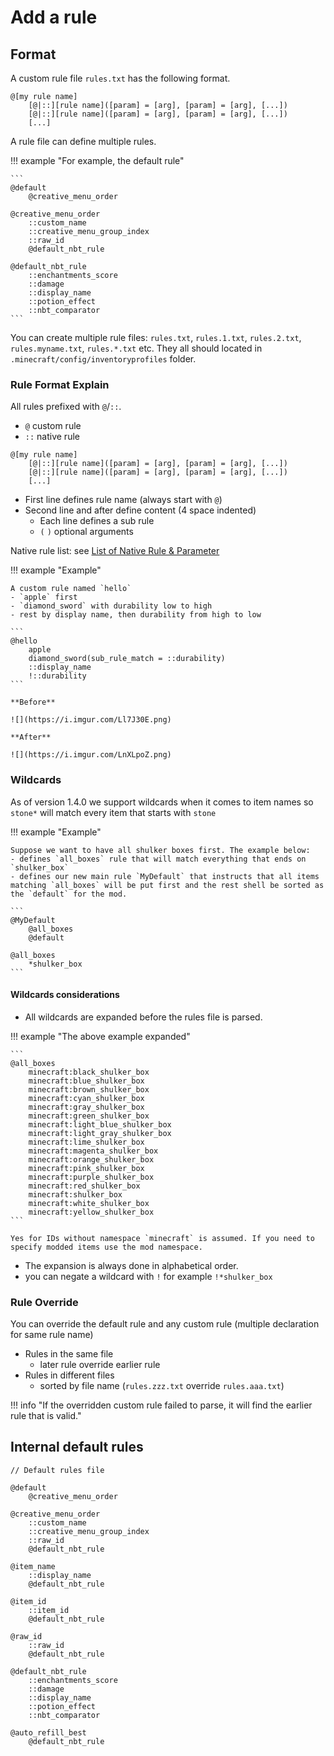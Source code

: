 # Add a rule

## Format

A custom rule file `rules.txt` has the following format.

```
@[my rule name]
    [@|::][rule name]([param] = [arg], [param] = [arg], [...])
    [@|::][rule name]([param] = [arg], [param] = [arg], [...])
    [...]
```

A rule file can define multiple rules.

!!! example "For example, the default rule"

    ```
    @default
        @creative_menu_order

    @creative_menu_order
        ::custom_name
        ::creative_menu_group_index
        ::raw_id
        @default_nbt_rule

    @default_nbt_rule
        ::enchantments_score
        ::damage
        ::display_name
        ::potion_effect
        ::nbt_comparator
    ```

You can create multiple rule files: `rules.txt`, `rules.1.txt`, `rules.2.txt`, `rules.myname.txt`, `rules.*.txt` etc. They all should located in `.minecraft/config/inventoryprofiles` folder.

### Rule Format Explain

All rules prefixed with `@`/`::`. 
- `@` custom rule
- `::` native rule

```
@[my rule name]
    [@|::][rule name]([param] = [arg], [param] = [arg], [...])
    [@|::][rule name]([param] = [arg], [param] = [arg], [...])
    [...]
```

- First line defines rule name (always start with `@`)
- Second line and after define content (4 space indented)
    - Each line defines a sub rule
    - `(` `)` optional arguments

Native rule list: see [List of Native Rule & Parameter](List-of-Native-Rule-&-Parameter)

!!! example "Example"

    A custom rule named `hello`
    - `apple` first
    - `diamond_sword` with durability low to high
    - rest by display name, then durability from high to low

    ```
    @hello
        apple
        diamond_sword(sub_rule_match = ::durability)
        ::display_name
        !::durability
    ```

    **Before**

    ![](https://i.imgur.com/Ll7J30E.png)

    **After**

    ![](https://i.imgur.com/LnXLpoZ.png)

### Wildcards

As of version 1.4.0 we support wildcards when it comes to item names so `stone*` will match every item that starts with `stone`

!!! example "Example"
    
    Suppose we want to have all shulker boxes first. The example below:
    - defines `all_boxes` rule that will match everything that ends on `shulker_box`
    - defines our new main rule `MyDefault` that instructs that all items matching `all_boxes` will be put first and the rest shell be sorted as the `default` for the mod. 

    ```
    @MyDefault
        @all_boxes
        @default

    @all_boxes
        *shulker_box
    ```

#### Wildcards considerations

* All wildcards are expanded before the rules file is parsed.

!!! example "The above example expanded"

    ```
    @all_boxes
        minecraft:black_shulker_box
        minecraft:blue_shulker_box
        minecraft:brown_shulker_box
        minecraft:cyan_shulker_box
        minecraft:gray_shulker_box
        minecraft:green_shulker_box
        minecraft:light_blue_shulker_box
        minecraft:light_gray_shulker_box
        minecraft:lime_shulker_box
        minecraft:magenta_shulker_box
        minecraft:orange_shulker_box
        minecraft:pink_shulker_box
        minecraft:purple_shulker_box
        minecraft:red_shulker_box
        minecraft:shulker_box
        minecraft:white_shulker_box
        minecraft:yellow_shulker_box
    ```

    Yes for IDs without namespace `minecraft` is assumed. If you need to specify modded items use the mod namespace. 

* The expansion is always done in alphabetical order.
* you can negate a wildcard with `!` for example `!*shulker_box` 

### Rule Override

You can override the default rule and any custom rule (multiple declaration for same rule name)
- Rules in the same file
    - later rule override earlier rule
- Rules in different files
    - sorted by file name (`rules.zzz.txt` override `rules.aaa.txt`)

!!! info "If the overridden custom rule failed to parse, it will find the earlier rule that is valid."

## Internal default rules

```
// Default rules file

@default
    @creative_menu_order

@creative_menu_order
    ::custom_name
    ::creative_menu_group_index
    ::raw_id
    @default_nbt_rule

@item_name
    ::display_name
    @default_nbt_rule

@item_id
    ::item_id
    @default_nbt_rule

@raw_id
    ::raw_id
    @default_nbt_rule

@default_nbt_rule
    ::enchantments_score
    ::damage
    ::display_name
    ::potion_effect
    ::nbt_comparator

@auto_refill_best
    @default_nbt_rule
```

